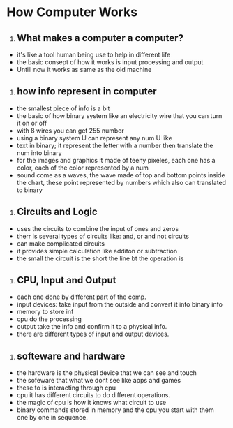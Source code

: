 # How Computer Works

1. ## What makes a computer a computer?

- it's like a tool human being use to help in different life 
- the basic consept of how it works is input processing and output
- Untill now it works as same as the old machine

1. ## how info represent in computer

- the smallest piece of info is a bit 
- the basic of how binary system like an electricity wire that you can turn it on or off
- with 8 wires you can get 255 number
- using a binary system U can represent any num U like 
- text in binary; it represent the letter with a number then translate the num into binary
- for the images and graphics it made of teeny pixeles, each one has a color, each of the color represented by a num
- sound come as a waves, the wave made of top and bottom points inside the chart, these point represented by numbers which also can translated to binary

1. ## Circuits and Logic

- uses the circuits to combine the input of ones and zeros
- therr is several types of circuits like: and, or and not circuits
- can make complicated circuits 
- it provides simple calculation like additon or subtraction
- the small the circuit is the short the line bt the operation is

1. ## CPU, Input and Output

- each one done by different part of the comp.
- input devices: take input from the outside and convert it into binary info
- memory to store inf
- cpu do the processing
- output take the info and confirm it to a physical info.
- there are different types of input and output devices.

1. ## softeware and hardware 

- the hardware is the physical device that we can see and touch
- the sofeware that what we dont see like apps and games 
- these to is interacting through cpu
- cpu it has different circuits to do different operations.
- the magic of cpu is how it knows what circuit to use 
- binary commands stored in memory and the cpu you start with them one by one in sequence.